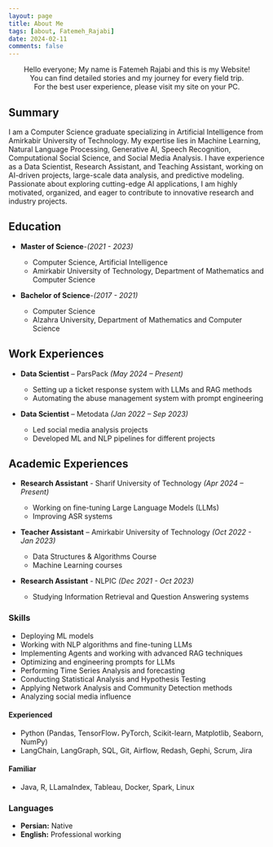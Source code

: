 ```yaml
---
layout: page
title: About Me
tags: [about, Fatemeh_Rajabi]
date: 2024-02-11
comments: false
---
```


<center> Hello everyone; My name is Fatemeh Rajabi and this is my Website! <br> You can find detailed stories and my journey for every field trip. <br> For the best user experience, please visit my site on your PC. </center>

## **Summary**  

I am a Computer Science graduate specializing in Artificial Intelligence from Amirkabir University of Technology. My expertise lies in Machine Learning, Natural Language Processing, Generative AI, Speech Recognition, Computational Social Science, and Social Media Analysis. I have experience as a Data Scientist, Research Assistant, and Teaching Assistant, working on AI-driven projects, large-scale data analysis, and predictive modeling. Passionate about exploring cutting-edge AI applications, I am highly motivated, organized, and eager to contribute to innovative research and industry projects.  

## **Education**  

- **Master of Science**-*(2021 - 2023)*
    - Computer Science, Artificial Intelligence
    - Amirkabir University of Technology, Department of Mathematics and Computer Science

- **Bachelor of Science**-*(2017 - 2021)*
    - Computer Science 
    - Alzahra University, Department of Mathematics and Computer Science

## **Work Experiences**  

- **Data Scientist** – ParsPack *(May 2024 – Present)*  
    - Setting up a ticket response system with LLMs and RAG methods
    - Automating the abuse management system with prompt engineering

- **Data Scientist** – Metodata *(Jan 2022 – Sep 2023)*  
    - Led social media analysis projects
    - Developed ML and NLP pipelines for different projects

## **Academic Experiences** 

- **Research Assistant** - Sharif University of Technology *(Apr 2024 – Present)*
    - Working on fine-tuning Large Language Models (LLMs)
    - Improving ASR systems

- **Teacher Assistant** – Amirkabir University of Technology *(Oct 2022 - Jan 2023)*
    - Data Structures & Algorithms Course
    - Machine Learning courses
 
- **Research Assistant** - NLPIC *(Dec 2021 - Oct 2023)*
    - Studying Information Retrieval and Question Answering systems

### **Skills**
- Deploying ML models
- Working with NLP algorithms and fine-tuning LLMs
- Implementing Agents and working with advanced RAG techniques
- Optimizing and engineering prompts for LLMs
- Performing Time Series Analysis and forecasting
- Conducting Statistical Analysis and Hypothesis Testing
- Applying Network Analysis and Community Detection methods
- Analyzing social media influence

#### **Experienced** 
- Python (Pandas, TensorFlow، PyTorch, Scikit-learn, Matplotlib, Seaborn, NumPy)
- LangChain, LangGraph, SQL, Git, Airflow, Redash, Gephi, Scrum, Jira <br>
    
#### **Familiar**
- Java, R, LLamaIndex, Tableau, Docker, Spark, Linux

### **Languages**
- **Persian:** Native
- **English:** Professional working
